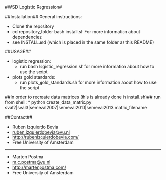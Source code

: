 #WSD Logistic Regression#

##Installation##
General instructions:
* Clone the repository
* cd repository_folder
 bash install.sh
For more information about dependencies:
* see INSTALL.md (which is placed in the same folder as this README)

##USAGE##
* logistic regression:
    * run bash logistic_regression.sh for more information about how to use the script
* plots gold standards:
    * run plots_gold_standards.sh for more information about how to use the script

##In order to recreate data matrices (this is already done in install.sh)##
run from shell:
    * python create_data_matrix.py sval2|sval3|semeval2007|semeval2010|semeval2013 matrix_filename

##Contact##
* Ruben Izquierdo Bevia
* ruben.izquierdobevia@vu.nl
* http://rubenizquierdobevia.com/
* Free University of Amsterdam

***

* Marten Postma
* m.c.postma@vu.nl
* http://martenpostma.com/
* Free University of Amsterdam
